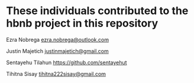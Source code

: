 # These individuals contributed to the hbnb project in this repository 

Ezra Nobrega <ezra.nobrega@outlook.com>

Justin Majetich <justinmajetich@gmail.com>

Sentayehu Tilahun <https://github.com/sentayehut>

Tihitna Sisay <tihitna222sisay@gmail.com>
